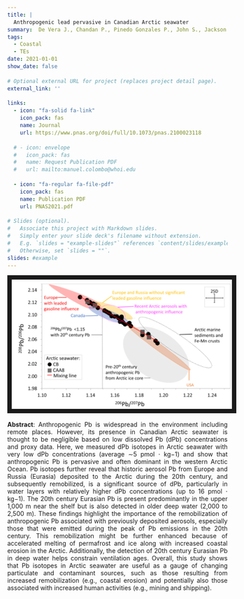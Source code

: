```yaml
---
title: |
  Anthropogenic lead pervasive in Canadian Arctic seawater
summary:  De Vera J., Chandan P., Pinedo Gonzales P., John S., Jackson S.L., Cullen J.T., __Colombo M.__, Orians K.J. and Bergquist B.A. (2021) _Proceedings of the National Academy of Sciences 118 (24), 1-6_
tags:
  - Coastal
  - TEs
date: 2021-01-01
show_date: false

# Optional external URL for project (replaces project detail page).
external_link: ''

links:
  - icon: "fa-solid fa-link"
    icon_pack: fas
    name: Journal
    url: https://www.pnas.org/doi/full/10.1073/pnas.2100023118

  # - icon: envelope
  #   icon_pack: fas
  #   name: Request Publication PDF
  #   url: mailto:manuel.colombo@whoi.edu 

  - icon: "fa-regular fa-file-pdf"
    icon_pack: fas
    name: Publication PDF
    url: PNAS2021.pdf 

# Slides (optional).
#   Associate this project with Markdown slides.
#   Simply enter your slide deck's filename without extension.
#   E.g. `slides = "example-slides"` references `content/slides/example-slides.md`.
#   Otherwise, set `slides = ""`.
slides: #example
---
```

<p align="center">
<img src="PNAS2021.png" width="900px" max-height= auto border="10"/>
</p>

__Abstract__: Anthropogenic Pb is widespread in the environment including remote places. However, its presence in Canadian Arctic seawater is thought to be negligible based on low dissolved Pb (dPb) concentrations and proxy data. Here, we measured dPb isotopes in Arctic seawater with very low dPb concentrations (average ∼5 pmol ⋅ kg−1) and show that anthropogenic Pb is pervasive and often dominant in the western Arctic Ocean. Pb isotopes further reveal that historic aerosol Pb from Europe and Russia (Eurasia) deposited to the Arctic during the 20th century, and subsequently remobilized, is a significant source of dPb, particularly in water layers with relatively higher dPb concentrations (up to 16 pmol ⋅ kg−1). The 20th century Eurasian Pb is present predominantly in the upper 1,000 m near the shelf but is also detected in older deep water (2,000 to 2,500 m). These findings highlight the importance of the remobilization of anthropogenic Pb associated with previously deposited aerosols, especially those that were emitted during the peak of Pb emissions in the 20th century. This remobilization might be further enhanced because of accelerated melting of permafrost and ice along with increased coastal erosion in the Arctic. Additionally, the detection of 20th century Eurasian Pb in deep water helps constrain ventilation ages. Overall, this study shows that Pb isotopes in Arctic seawater are useful as a gauge of changing particulate and contaminant sources, such as those resulting from increased remobilization (e.g., coastal erosion) and potentially also those associated with increased human activities (e.g., mining and shipping).
<style>body {text-align: justify}</style>